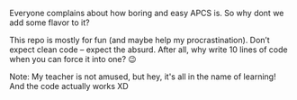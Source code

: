 Everyone complains about how boring and easy APCS is. So why dont we add some flavor to it?

This repo is mostly for fun (and maybe help my procrastination). Don’t expect clean code – expect the absurd. After all, why write 10 lines of code when you can force it into one? 😉

Note: My teacher is not amused, but hey, it's all in the name of learning! And the code actually works XD

